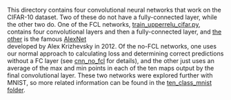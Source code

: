 This directory contains four convolutional neural networks that work on the CIFAR-10 
dataset.  Two of these do not have a fully-connected layer, while the other two do.
One of the FCL networks, [train_upperrelu_cifar.py](./train_upperrelu_cifar.py), 
contains four convolutional layers and then a fully-connected layer, and 
[the other](./train_alexnet_baseline_cifar.py) is the famous [AlexNet](http://vision.stanford.edu/teaching/cs231b_spring1415/slides/alexnet_tugce_kyunghee.pdf)  
developed by Alex Krizhevsky in 2012. Of the no-FCL networks, one uses our normal 
approach to calculating loss and determining correct predictions without a FC layer 
(see [cnn_no_fcl](../../cnn_no_fcl) for details), and the other just uses an average 
of the max and min points in each of the ten maps output by the final convolutional 
layer.  These two networks were explored further with MNIST, so more related 
information can be found in the [ten_class_mnist folder](../ten_class_mnist).
